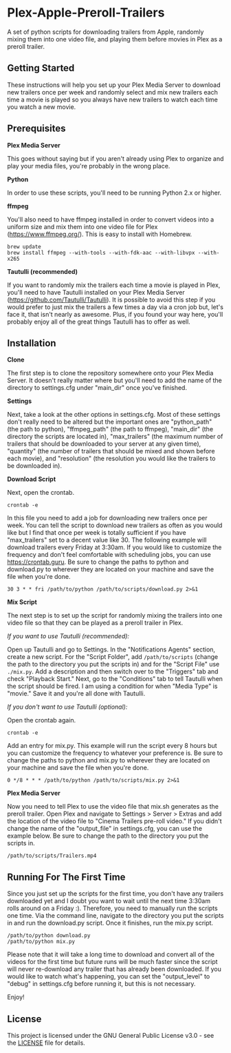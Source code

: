 # Plex-Apple-Preroll-Trailers

A set of python scripts for downloading trailers from Apple, randomly mixing them into one video file, and playing them before movies in Plex as a preroll trailer.

## Getting Started

These instructions will help you set up your Plex Media Server to download new trailers once per week and randomly select and mix new trailers each time a movie is played so you always have new trailers to watch each time you watch a new movie.

## Prerequisites

**Plex Media Server**

This goes without saying but if you aren't already using Plex to organize and play your media files, you're probably in the wrong place.

**Python**

In order to use these scripts, you'll need to be running Python 2.x or higher.

**ffmpeg**

You'll also need to have ffmpeg installed in order to convert videos into a uniform size and mix them into one video file for Plex (https://www.ffmpeg.org/). This is easy to install with Homebrew.

```
brew update
brew install ffmpeg --with-tools --with-fdk-aac --with-libvpx --with-x265
```

**Tautulli (recommended)**

If you want to randomly mix the trailers each time a movie is played in Plex, you'll need to have Tautulli installed on your Plex Media Server (https://github.com/Tautulli/Tautulli). It is possible to avoid this step if you would prefer to just mix the trailers a few times a day via a cron job but, let's face it, that isn't nearly as awesome. Plus, if you found your way here, you'll probably enjoy all of the great things Tautulli has to offer as well.

## Installation

**Clone**

The first step is to clone the repository somewhere onto your Plex Media Server. It doesn't really matter where but you'll need to add the name of the directory to settings.cfg under "main_dir" once you've finished.

**Settings**

Next, take a look at the other options in settings.cfg. Most of these settings don't really need to be altered but the important ones are "python_path" (the path to python), "ffmpeg_path" (the path to ffmpeg), "main_dir" (the directory the scripts are located in), "max_trailers" (the maximum number of trailers that should be downloaded to your server at any given time), "quantity" (the number of trailers that should be mixed and shown before each movie), and "resolution" (the resolution you would like the trailers to be downloaded in).

**Download Script**

Next, open the crontab.

```
crontab -e
```

In this file you need to add a job for downloading new trailers once per week. You can tell the script to download new trailers as often as you would like but I find that once per week is totally sufficient if you have "max_trailers" set to a decent value like 30. The following example will download trailers every Friday at 3:30am. If you would like to customize the frequency and don't feel comfortable with scheduling jobs, you can use https://crontab.guru. Be sure to change the paths to python and download.py to wherever they are located on your machine and save the file when you're done.

```
30 3 * * fri /path/to/python /path/to/scripts/download.py 2>&1
```

**Mix Script**

The next step is to set up the script for randomly mixing the trailers into one video file so that they can be played as a preroll trailer in Plex.

*If you want to use Tautulli (recommended):*

Open up Tautulli and go to Settings. In the "Notifications Agents" section, create a new script. For the "Script Folder", add `/path/to/scripts` (change the path to the directory you put the scripts in) and for the "Script File" use `./mix.py`. Add a description and then switch over to the "Triggers" tab and check "Playback Start." Next, go to the "Conditions" tab to tell Tautulli when the script should be fired. I am using a condition for when "Media Type" is "movie." Save it and you're all done with Tautulli.

*If you don't want to use Tautulli (optional):*

Open the crontab again.

```
crontab -e
```

Add an entry for mix.py. This example will run the script every 8 hours but you can customize the frequency to whatever your preference is. Be sure to change the paths to python and mix.py to wherever they are located on your machine and save the file when you're done.

```
0 */8 * * * /path/to/python /path/to/scripts/mix.py 2>&1
```

**Plex Media Server**

Now you need to tell Plex to use the video file that mix.sh generates as the preroll trailer. Open Plex and navigate to Settings > Server > Extras and add the location of the video file to "Cinema Trailers pre-roll video." If you didn't change the name of the "output_file" in settings.cfg, you can use the example below. Be sure to change the path to the directory you put the scripts in.

```
/path/to/scripts/Trailers.mp4
```

## Running For The First Time

Since you just set up the scripts for the first time, you don't have any trailers downloaded yet and I doubt you want to wait until the next time 3:30am rolls around on a Friday :). Therefore, you need to manually run the scripts one time. Via the command line, navigate to the directory you put the scripts in and run the download.py script. Once it finishes, run the mix.py script.

```
/path/to/python download.py
/path/to/python mix.py
```

Please note that it will take a long time to download and convert all of the videos for the first time but future runs will be much faster since the script will never re-download any trailer that has already been downloaded. If you would like to watch what's happening, you can set the "output_level" to "debug" in settings.cfg before running it, but this is not necessary.

Enjoy!

## License

This project is licensed under the GNU General Public License v3.0 - see the [LICENSE](LICENSE) file for details.
